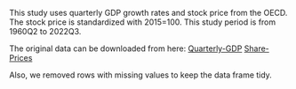 This study uses quarterly GDP growth rates and stock price from the OECD. The stock price is standardized with 2015=100. This study period is from 1960Q2 to 2022Q3.

The original data can be downloaded from here:
[Quarterly-GDP](https://data.oecd.org/gdp/quarterly-gdp.htm)
[Share-Prices](https://data.oecd.org/price/share-prices.htm)

Also, we removed rows with missing values to keep the data frame tidy.